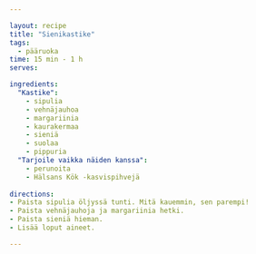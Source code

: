 ```yaml
---

layout: recipe
title: "Sienikastike"
tags:
  - pääruoka
time: 15 min - 1 h
serves:

ingredients:
  "Kastike":
    - sipulia
    - vehnäjauhoa
    - margariinia
    - kaurakermaa
    - sieniä
    - suolaa
    - pippuria
  "Tarjoile vaikka näiden kanssa":
    - perunoita
    - Hälsans Kök -kasvispihvejä
   
directions:
- Paista sipulia öljyssä tunti. Mitä kauemmin, sen parempi!
- Paista vehnäjauhoja ja margariinia hetki.
- Paista sieniä hieman.
- Lisää loput aineet.

---
```

